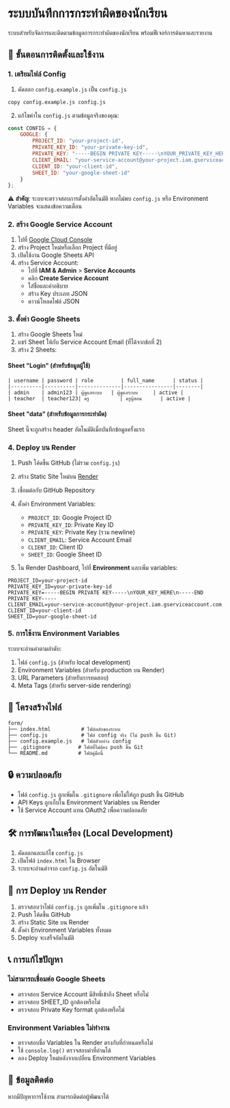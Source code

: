 # ระบบบันทึกการกระทำผิดของนักเรียน

ระบบสำหรับจัดการและติดตามข้อมูลการกระทำผิดของนักเรียน พร้อมฟีเจอร์การค้นหาและรายงาน

## 🚀 ขั้นตอนการติดตั้งและใช้งาน

### 1. เตรียมไฟล์ Config

1. คัดลอก `config.example.js` เป็น `config.js`
```bash
copy config.example.js config.js
```

2. แก้ไขค่าใน `config.js` ตามข้อมูลจริงของคุณ:
```javascript
const CONFIG = {
    GOOGLE: {
        PROJECT_ID: "your-project-id",
        PRIVATE_KEY_ID: "your-private-key-id", 
        PRIVATE_KEY: "-----BEGIN PRIVATE KEY-----\nYOUR_PRIVATE_KEY_HERE\n-----END PRIVATE KEY-----",
        CLIENT_EMAIL: "your-service-account@your-project.iam.gserviceaccount.com",
        CLIENT_ID: "your-client-id",
        SHEET_ID: "your-google-sheet-id"
    }
};
```

⚠️ **สำคัญ**: ระบบจะตรวจสอบการตั้งค่าอัตโนมัติ หากไม่พบ `config.js` หรือ Environment Variables จะแสดงข้อความเตือน

### 2. สร้าง Google Service Account

1. ไปที่ [Google Cloud Console](https://console.cloud.google.com/)
2. สร้าง Project ใหม่หรือเลือก Project ที่มีอยู่
3. เปิดใช้งาน Google Sheets API
4. สร้าง Service Account:
   - ไปที่ **IAM & Admin** > **Service Accounts**
   - คลิก **Create Service Account**
   - ใส่ชื่อและคำอธิบาย
   - สร้าง Key ประเภท JSON
   - ดาวน์โหลดไฟล์ JSON

### 3. ตั้งค่า Google Sheets

1. สร้าง Google Sheets ใหม่
2. แชร์ Sheet ให้กับ Service Account Email (ที่ได้จากข้อที่ 2)
3. สร้าง 2 Sheets:

#### Sheet "Login" (สำหรับข้อมูลผู้ใช้)
```
| username | password | role         | full_name      | status |
|----------|----------|--------------|----------------|--------|
| admin    | admin123 | ผู้ดูแลระบบ   | ผู้ดูแลระบบ     | active |
| teacher  | teacher123| ครู          | ครูผู้สอน      | active |
```

#### Sheet "data" (สำหรับข้อมูลการกระทำผิด)
Sheet นี้จะถูกสร้าง header อัตโนมัติเมื่อบันทึกข้อมูลครั้งแรก

### 4. Deploy บน Render

1. Push โค้ดขึ้น GitHub (ไม่รวม `config.js`)
2. สร้าง Static Site ใหม่บน [Render](https://render.com)
3. เชื่อมต่อกับ GitHub Repository
4. ตั้งค่า Environment Variables:
   - `PROJECT_ID`: Google Project ID
   - `PRIVATE_KEY_ID`: Private Key ID
   - `PRIVATE_KEY`: Private Key (รวม newline)
   - `CLIENT_EMAIL`: Service Account Email
   - `CLIENT_ID`: Client ID
   - `SHEET_ID`: Google Sheet ID

5. ใน Render Dashboard, ไปที่ **Environment** และเพิ่ม variables:
```
PROJECT_ID=your-project-id
PRIVATE_KEY_ID=your-private-key-id
PRIVATE_KEY=-----BEGIN PRIVATE KEY-----\nYOUR_KEY_HERE\n-----END PRIVATE KEY-----
CLIENT_EMAIL=your-service-account@your-project.iam.gserviceaccount.com
CLIENT_ID=your-client-id
SHEET_ID=your-google-sheet-id
```

### 5. การใช้งาน Environment Variables

ระบบจะอ่านค่าตามลำดับ:
1. ไฟล์ `config.js` (สำหรับ local development)
2. Environment Variables (สำหรับ production บน Render)
3. URL Parameters (สำหรับการทดสอบ)
4. Meta Tags (สำหรับ server-side rendering)

## 📁 โครงสร้างไฟล์

```
form/
├── index.html          # ไฟล์หลักของระบบ
├── config.js           # ไฟล์ config จริง (ไม่ push ขึ้น Git)
├── config.example.js   # ไฟล์ตัวอย่าง config
├── .gitignore         # ไฟล์ที่ไม่ต้อง push ขึ้น Git
└── README.md          # ไฟล์คู่มือนี้
```

## 🔒 ความปลอดภัย

- ไฟล์ `config.js` ถูกเพิ่มใน `.gitignore` เพื่อไม่ให้ถูก push ขึ้น GitHub
- API Keys ถูกเก็บใน Environment Variables บน Render
- ใช้ Service Account แทน OAuth2 เพื่อความปลอดภัย

## 🛠️ การพัฒนาในเครื่อง (Local Development)

1. คัดลอกและแก้ไข `config.js`
2. เปิดไฟล์ `index.html` ใน Browser
3. ระบบจะอ่านค่าจาก `config.js` อัตโนมัติ

## 🚀 การ Deploy บน Render

1. ตรวจสอบว่าไฟล์ `config.js` ถูกเพิ่มใน `.gitignore` แล้ว
2. Push โค้ดขึ้น GitHub
3. สร้าง Static Site บน Render
4. ตั้งค่า Environment Variables ทั้งหมด
5. Deploy จะเสร็จอัตโนมัติ

## 📞 การแก้ไขปัญหา

### ไม่สามารถเชื่อมต่อ Google Sheets
- ตรวจสอบ Service Account มีสิทธิ์เข้าถึง Sheet หรือไม่
- ตรวจสอบ SHEET_ID ถูกต้องหรือไม่
- ตรวจสอบ Private Key format ถูกต้องหรือไม่

### Environment Variables ไม่ทำงาน
- ตรวจสอบชื่อ Variables ใน Render ตรงกับที่กำหนดหรือไม่
- ใช้ `console.log()` ตรวจสอบค่าที่อ่านได้
- ลอง Deploy ใหม่หลังจากเปลี่ยน Environment Variables

## 📱 ข้อมูลติดต่อ

หากมีปัญหาการใช้งาน สามารถติดต่อผู้พัฒนาได้
